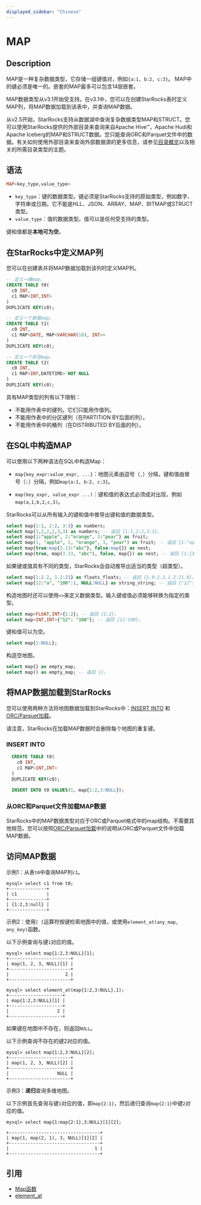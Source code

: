 ```yaml
---
displayed_sidebar: "Chinese"
---
```


# MAP

## Description

MAP是一种复杂数据类型，它存储一组键值对，例如`{a:1, b:2, c:3}`。 MAP中的键必须是唯一的。嵌套的MAP最多可以包含14层嵌套。

MAP数据类型从v3.1开始受支持。在v3.1中，您可以在创建StarRocks表时定义MAP列，将MAP数据加载到该表中，并查询MAP数据。

从v2.5开始，StarRocks支持从数据湖中查询复杂数据类型MAP和STRUCT。您可以使用StarRocks提供的外部目录来查询来自Apache Hive™，Apache Hudi和Apache Iceberg的MAP和STRUCT数据。您只能查询ORC和Parquet文件中的数据。有关如何使用外部目录来查询外部数据源的更多信息，请参见[目录概览](../../../data_source/catalog/catalog_overview.md)以及相关的所需目录类型的主题。

## 语法

```Haskell
MAP<key_type,value_type>
```

- `key_type`：键的数据类型。键必须是StarRocks支持的原始类型，例如数字、字符串或日期。它不能是HLL、JSON、ARRAY、MAP、BITMAP或STRUCT类型。
- `value_type`：值的数据类型。值可以是任何受支持的类型。

键和值都是**本地可为空**。

## 在StarRocks中定义MAP列

您可以在创建表并将MAP数据加载到该列时定义MAP列。

```SQL
-- 定义一维map。
CREATE TABLE t0(
  c0 INT,
  c1 MAP<INT,INT>
)
DUPLICATE KEY(c0);

-- 定义一个嵌套map。
CREATE TABLE t1(
  c0 INT,
  c1 MAP<DATE, MAP<VARCHAR(10), INT>>
)
DUPLICATE KEY(c0);

-- 定义一个非空map。
CREATE TABLE t2(
  c0 INT,
  c1 MAP<INT,DATETIME> NOT NULL
)
DUPLICATE KEY(c0);
```

具有MAP类型的列有以下限制：

- 不能用作表中的键列。它们只能用作值列。
- 不能用作表中的分区键列（在PARTITION BY后面的列）。
- 不能用作表中的桶列（在DISTRIBUTED BY后面的列）。

## 在SQL中构造MAP

可以使用以下两种语法在SQL中构造Map：

- `map{key_expr:value_expr, ...}`：地图元素由逗号（`,`）分隔，键和值由冒号（`:`）分隔，例如`map{a:1, b:2, c:3}`。

- `map(key_expr, value_expr ...)`：键和值的表达式必须成对出现，例如`map(a,1,b,2,c,3)`。

StarRocks可以从所有输入的键和值中推导出键和值的数据类型。

```SQL
select map{1:1, 2:2, 3:3} as numbers;
select map(1,1,2,2,3,3) as numbers; -- 返回 {1:1,2:2,3:3}。
select map{1:"apple", 2:"orange", 3:"pear"} as fruit;
select map(1, "apple", 2, "orange", 3, "pear") as fruit; -- 返回 {1:"apple",2:"orange",3:"pear"}。
select map{true:map{3.13:"abc"}, false:map{}} as nest;
select map(true, map(3.13, "abc"), false, map{}) as nest; -- 返回 {1:{3.13:"abc"},0:{}}。
```

如果键或值具有不同的类型，StarRocks会自动推导出适当的类型（超类型）。

```SQL
select map{1:2.2, 1.2:21} as floats_floats; -- 返回 {1.0:2.2,1.2:21.0}。
select map{12:"a", "100":1, NULL:NULL} as string_string; -- 返回 {"12":"a","100":"1",null:null}。
```

构造地图时还可以使用`<>`来定义数据类型。输入键或值必须能够转换为指定的类型。

```SQL
select map<FLOAT,INT>{1:2}; -- 返回 {1:2}。
select map<INT,INT>{"12": "100"}; -- 返回 {12:100}。
```

键和值可以为空。

```SQL
select map{1:NULL};
```

构造空地图。

```SQL
select map{} as empty_map;
select map() as empty_map; -- 返回 {}。
```

## 将MAP数据加载到StarRocks

您可以使用两种方法将地图数据加载到StarRocks中：[INSERT INTO](../../../loading/InsertInto.md) 和[ORC/Parquet加载](../data-manipulation/BROKER_LOAD.md)。

请注意，StarRocks在加载MAP数据时会删除每个地图的重复键。

### INSERT INTO

```SQL
  CREATE TABLE t0(
    c0 INT,
    c1 MAP<INT,INT>
  )
  DUPLICATE KEY(c0);

  INSERT INTO t0 VALUES(1, map{1:2,3:NULL});
```

### 从ORC和Parquet文件加载MAP数据

StarRocks中的MAP数据类型对应于ORC或Parquet格式中的map结构。不需要其他规范。您可以按照[ORC/Parquet加载](../data-manipulation/BROKER_LOAD.md)中的说明从ORC或Parquet文件中加载MAP数据。

## 访问MAP数据

示例1：从表`t0`中查询MAP列`c1`。

```Plain Text
mysql> select c1 from t0;
+--------------+
| c1           |
+--------------+
| {1:2,3:null} |
+--------------+
```

示例2：使用`[ ]`运算符按键检索地图中的值，或使用`element_at(any_map, any_key)`函数。

以下示例查询与键`1`对应的值。

```Plain Text
mysql> select map{1:2,3:NULL}[1];
+-----------------------+
| map(1, 2, 3, NULL)[1] |
+-----------------------+
|                     2 |
+-----------------------+

mysql> select element_at(map{1:2,3:NULL},1);
+--------------------+
| map{1:2,3:NULL}[1] |
+--------------------+
|                  2 |
+--------------------+
```

如果键在地图中不存在，则返回`NULL`。

以下示例查询不存在的键2对应的值。

```Plain Text
mysql> select map{1:2,3:NULL}[2];
+-----------------------+
| map(1, 2, 3, NULL)[2] |
+-----------------------+
|                  NULL |
+-----------------------+
```

示例3：**递归**查询多维地图。

以下示例首先查询与键`1`对应的值，即`map{2:1}`，然后递归查询`map{2:1}`中键`2`对应的值。

```Plain Text
mysql> select map{1:map{2:1},3:NULL}[1][2];

+----------------------------------+
| map(1, map(2, 1), 3, NULL)[1][2] |
+----------------------------------+
|                                1 |
+----------------------------------+
```

## 引用

- [Map函数](../../sql-functions/map-functions/map_values.md)
- [element_at](../../sql-functions/array-functions/element_at.md)